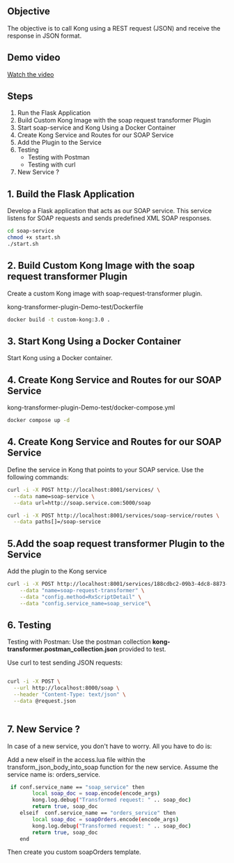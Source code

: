 ## Objective

The objective is to call Kong using a REST request (JSON) and receive the response in JSON format.

## Demo video
[Watch the video](https://drive.google.com/file/d/1DdkKA9wjZglGDXkvRbC2KTV_cZbFGmiG/view?usp=sharing)

## Steps
1. Run the Flask Application
2. Build Custom Kong Image with the soap request transformer Plugin
3. Start soap-service and Kong Using a Docker Container
4. Create Kong Service and Routes for our SOAP Service
5. Add the Plugin to the Service
6. Testing
    - Testing with Postman
    - Testing with curl
7. New Service ?

## 1. Build the Flask Application
Develop a Flask application that acts as our SOAP service. This service listens for SOAP requests and sends predefined XML SOAP responses.
```bash
cd soap-service
chmod +x start.sh
./start.sh
```

## 2. Build Custom Kong Image with the soap request transformer Plugin
Create a custom Kong image with  soap-request-transformer plugin.

kong-transformer-plugin-Demo-test/Dockerfile
      
```bash
docker build -t custom-kong:3.0 .

```
## 3. Start Kong Using a Docker Container
Start Kong using a Docker container.

## 4. Create Kong Service and Routes for our SOAP Service
kong-transformer-plugin-Demo-test/docker-compose.yml
```bash
docker compose up -d
```

## 4. Create Kong Service and Routes for our SOAP Service
Define the service in Kong that points to your SOAP service. Use the following commands:

```bash
curl -i -X POST http://localhost:8001/services/ \
  --data name=soap-service \
  --data url=http://soap.service.com:5000/soap
```

```bash
curl -i -X POST http://localhost:8001/services/soap-service/routes \
  --data paths[]=/soap-service
```
## 5.Add the soap request transformer Plugin to the Service

Add the plugin to the Kong service

```bash
curl -i -X POST http://localhost:8001/services/188cdbc2-09b3-4dc8-8873-263111bf3c4a/plugins \
    --data "name=soap-request-transformer" \
    --data "config.method=RxScriptDetail" \
    --data "config.service_name=soap_service"\

```
## 6. Testing

Testing with Postman: Use the postman collection **kong-transformer.postman_collection.json** provided to  test.

Use curl to test sending JSON requests:

```bash

curl -i -X POST \
  --url http://localhost:8000/soap \
  --header "Content-Type: text/json" \
  --data @request.json
  
```

## 7. New Service ?

In case of a new service, you don't have to worry. All you have to do is:

Add a new elseif in the access.lua file within the transform_json_body_into_soap function for the new service. Assume the service name is: orders_service.

```bash
 if conf.service_name == "soap_service" then
        local soap_doc = soap.encode(encode_args)
        kong.log.debug("Transformed request: " .. soap_doc)
        return true, soap_doc
    elseif  conf.service_name == "orders_service" then
        local soap_doc = soapOrders.encode(encode_args)  
        kong.log.debug("Transformed request: " .. soap_doc)
        return true, soap_doc  
    end

```
Then create you custom soapOrders template.










